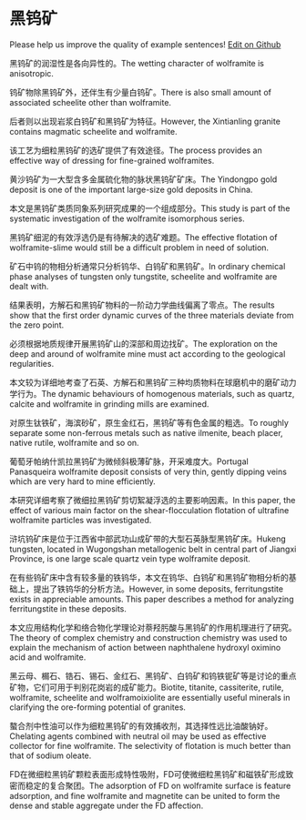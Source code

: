 # 黑钨矿

Please help us improve the quality of example sentences! [Edit on Github](https://github.com/jiyushe/jiyu-example-sentence-source/blob/main/chinese/heiwukuang.md)

<p><span class="chinese">黑钨矿的润湿性是各向异性的。</span><span class="english">The wetting character of wolframite is anisotropic.</span></p>

<p><span class="chinese">钨矿物除黑钨矿外，还伴生有少量白钨矿。</span><span class="english">There is also small amount of associated scheelite other than wolframite.</span></p>

<p><span class="chinese">后者则以出现岩浆白钨矿和黑钨矿为特征。</span><span class="english">However, the Xintianling granite contains magmatic scheelite and wolframite.</span></p>

<p><span class="chinese">该工艺为细粒黑钨矿的选矿提供了有效途径。</span><span class="english">The process provides an effective way of dressing for fine-grained wolframites.</span></p>

<p><span class="chinese">黄沙钨矿为一大型含多金属硫化物的脉状黑钨矿矿床。</span><span class="english">The Yindongpo gold deposit is one of the important large-size gold deposits in China.</span></p>

<p><span class="chinese">本文是黑钨矿类质同象系列研究成果的一个组成部分。</span><span class="english">This study is part of the systematic investigation of the wolframite isomorphous series.</span></p>

<p><span class="chinese">黑钨矿细泥的有效浮选仍是有待解决的选矿难题。</span><span class="english">The effective flotation of wolframite-slime would still be a difficult problem in need of solution.</span></p>

<p><span class="chinese">矿石中钨的物相分析通常只分析钨华、白钨矿和黑钨矿。</span><span class="english">In ordinary chemical phase analyses of tungsten only tungstite, scheelite and wolframite are dealt with.</span></p>

<p><span class="chinese">结果表明，方解石和黑钨矿物料的一阶动力学曲线偏离了零点。</span><span class="english">The results show that the first order dynamic curves of the three materials deviate from the zero point.</span></p>

<p><span class="chinese">必须根据地质规律开展黑钨矿山的深部和周边找矿。</span><span class="english">The exploration on the deep and around of wolframite mine must act according to the geological regularities.</span></p>

<p><span class="chinese">本文较为详细地考查了石英、方解石和黑钨矿三种均质物料在球磨机中的磨矿动力学行为。</span><span class="english">The dynamic behaviours of homogenous materials, such as quartz, calcite and wolframite in grinding mills are examined.</span></p>

<p><span class="chinese">对原生钛铁矿，海滨砂矿，原生金红石，黑钨矿等有色金属的粗选。</span><span class="english">To roughly separate some non-ferrous metals such as native ilmenite, beach placer, native rutile, wolframite and so on.</span></p>

<p><span class="chinese">葡萄牙帕纳什凯拉黑钨矿为微倾斜极薄矿脉，开采难度大。</span><span class="english">Portugal Panasqueira wolframite deposit consists of very thin, gently dipping veins which are very hard to mine efficiently.</span></p>

<p><span class="chinese">本研究详细考察了微细拉黑钨矿剪切絮凝浮选的主要影响因素。</span><span class="english">In this paper, the effect of various main factor on the shear-flocculation flotation of ultrafine wolframite particles was investigated.</span></p>

<p><span class="chinese">浒坑钨矿床是位于江西省中部武功山成矿带的大型石英脉型黑钨矿床。</span><span class="english">Hukeng tungsten, located in Wugongshan metallogenic belt in central part of Jiangxi Province, is one large scale quartz vein type wolframite deposit.</span></p>

<p><span class="chinese">在有些钨矿床中含有较多量的铁钨华，本文在钨华、白钨矿和黑钨矿物相分析的基础上，提出了铁钨华的分析方法。</span><span class="english">However, in some deposits, ferritungstite exists in appreciable amounts. This paper describes a method for analyzing ferritungstite in these deposits.</span></p>

<p><span class="chinese">本文应用结构化学和络合物化学理论对萘羟肟酸与黑钨矿的作用机理进行了研究。</span><span class="english">The theory of complex chemistry and construction chemistry was used to explain the mechanism of action between naphthalene hydroxyl oximino acid and wolframite.</span></p>

<p><span class="chinese">黑云母、榍石、锆石、锡石、金红石、黑钨矿、白钨矿和钨铁铌矿等是讨论的重点矿物，它们可用于判别花岗岩的成矿能力。</span><span class="english">Biotite, titanite, cassiterite, rutile, wolframite, scheelite and wolframoixiolite are essentially useful minerals in clarifying the ore-forming potential of granites.</span></p>

<p><span class="chinese">螯合剂中性油可以作为细粒黑钨矿的有效捕收剂，其选择性远比油酸钠好。</span><span class="english">Chelating agents combined with neutral oil may be used as effective collector for fine wolframite. The selectivity of flotation is much better than that of sodium oleate.</span></p>

<p><span class="chinese">FD在微细粒黑钨矿颗粒表面形成特性吸附，FD可使微细粒黑钨矿和磁铁矿形成致密而稳定的复合聚团。</span><span class="english">The adsorption of FD on wolframite surface is feature adsorption, and fine wolframite and magnetite can be united to form the dense and stable aggregate under the FD affection.</span></p>

